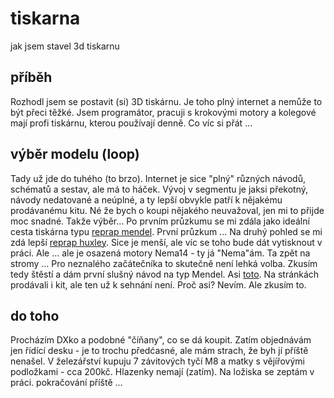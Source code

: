 # tiskarna
jak jsem stavel 3d tiskarnu
## příběh
Rozhodl jsem se postavit (si) 3D tiskárnu. Je toho plný internet a nemůže to být přeci těžké. Jsem programátor, pracuji s krokovými motory a kolegové mají profi tiskárnu, kterou používají denně. Co víc si přát ...
## výběr modelu (loop)
Tady už jde do tuhého (to brzo). Internet je sice "plný" různých návodů, schématů a sestav, ale má to háček. Vývoj v segmentu je jaksi překotný, návody nedatované a neúplné, a ty lepší obvykle patří k nějakému prodávanému kitu. Né že bych o koupi nějakého neuvažoval, jen mi to přijde moc snadné. Takže výběr...
Po prvním průzkumu se mi zdála jako ideální cesta tiskárna typu [reprap mendel](http://reprap.org/wiki/Mendel). První průzkum ...
Na druhý pohled se mi zdá lepší [reprap huxley](http://reprap.org/wiki/Huxley). Sice je menší, ale víc se toho bude dát vytisknout v práci. Ale ... ale je osazená motory Nema14 - ty já "Nema"ám. Ta zpět na stromy ...
Pro neznalého začátečníka to skutečně není lehká volba. Zkusím tedy štěstí a dám první slušný návod na typ Mendel. Asi [toto](https://reprappro.com/documentation/mendel-tricolour/). Na stránkách prodávali i kit, ale ten už k sehnání není. Proč asi? Nevím. Ale zkusím to.
## do toho
Procházím DXko a podobné "číňany", co se dá koupit. Zatím objednávám jen řídící desku - je to trochu předćasné, ale mám strach, že byh jí příště nenašel.
V železářství kupuju 7 závitových tyčí M8 a matky s vějířovými podložkami - cca 200kč. Hlazenky nemají (zatím). Na ložiska se zeptám v práci.
pokračování příště ...
